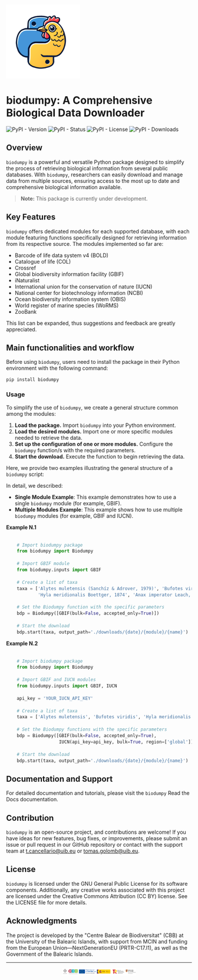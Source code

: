 <img src="https://raw.githubusercontent.com/centrebalearbiodiversitat/biodumpy/refs/heads/master/docs/source/static/Biodumpy_logo.png" alt="Project Logo" width="200">

# biodumpy: A Comprehensive Biological Data Downloader

![PyPI - Version](https://img.shields.io/pypi/v/biodumpy)
![PyPI - Status](https://img.shields.io/pypi/status/biodumpy)
![PyPI - License](https://img.shields.io/pypi/l/biodumpy)
![PyPI - Downloads](https://img.shields.io/pypi/dm/biodumpy)


## Overview
``biodumpy`` is a powerful and versatile Python package designed to simplify the process of retrieving biological information from several public databases. With ``biodumpy``, researchers can easily download and manage data from multiple sources, ensuring access to the most up to date and comprehensive biological information available.

> **Note:** This package is currently under development.


## Key Features
``biodumpy`` offers dedicated modules for each supported database, with each module featuring functions specifically designed for retrieving information from its respective source. The modules implemented so far are:

- Barcode of life data system v4 (BOLD)
- Catalogue of life (COL)
- Crossref
- Global biodiversity information facility (GBIF)
- iNaturalist
- International union for the conservation of nature (IUCN)
- National center for biotechnology information (NCBI)
- Ocean biodiversity information system (OBIS)
- World register of marine species (WoRMS)
- ZooBank

This list can be expanded, thus suggestions and feedback are greatly appreciated.


## Main functionalities and workflow
Before using ``biodumpy``, users need to install the package in their Python environment with the following command:

```
pip install biodumpy
```

### Usage
To simplify the use of ``biodumpy``, we create a general structure common among the modules:

1) **Load the package.** Import ``biodumpy`` into your Python environment.
2) **Load the desired modules.** Import one or more specific modules needed to retrieve the data.
3) **Set up the configuration of one or more modules.** Configure the ``biodumpy`` function/s with the required parameters.
4) **Start the download.** Execute the function to begin retrieving the data.

Here, we provide two examples illustrating the general structure of a ``biodumpy`` script:

In detail, we described:
- **Single Module Example**: This example demonstrates how to use a single ``biodumpy`` module (for example, GBIF).
- **Multiple Modules Example**: This example shows how to use multiple ``biodumpy`` modules (for example, GBIF and IUCN).

**Example N.1**

``` python

    # Import biodumpy package
    from biodumpy import Biodumpy

    # Import GBIF module
    from biodumpy.inputs import GBIF

    # Create a list of taxa
    taxa = ['Alytes muletensis (Sanchíz & Adrover, 1979)', 'Bufotes viridis (Laurenti, 1768)',
            'Hyla meridionalis Boettger, 1874', 'Anax imperator Leach, 1815']

    # Set the Biodumpy function with the specific parameters
    bdp = Biodumpy([GBIF(bulk=False, accepted_only=True)])

    # Start the download
    bdp.start(taxa, output_path='./downloads/{date}/{module}/{name}')
```

**Example N.2**

``` python

    # Import biodumpy package
    from biodumpy import Biodumpy

    # Import GBIF and IUCN modules
    from biodumpy.inputs import GBIF, IUCN

    api_key = 'YOUR_IUCN_API_KEY'

    # Create a list of taxa
    taxa = ['Alytes muletensis', 'Bufotes viridis', 'Hyla meridionalis', 'Anax imperator']

    # Set the Biodumpy functions with the specific parameters
    bdp = Biodumpy([GBIF(bulk=False, accepted_only=True),
                    IUCN(api_key=api_key, bulk=True, region=['global'])])

    # Start the download
    bdp.start(taxa, output_path='./downloads/{date}/{module}/{name}')
```

## Documentation and Support
For detailed documentation and tutorials, please visit the ``biodumpy`` Read the Docs documentation.


## Contribution
``biodumpy`` is an open-source project, and contributions are welcome! 
If you have ideas for new features, bug fixes, or improvements, please submit an issue or pull request in our GitHub repository or contact with the support team at [t.cancellario@uib.eu](mailto:t.cancellario@uib.eu) or [tomas.golomb@uib.eu](mailto:tomas.golomb@uib.eu).


## License
``biodumpy`` is licensed under the GNU General Public License for its software components. Additionally, any creative works associated with this project are licensed under the Creative Commons Attribution (CC BY) license. See the LICENSE file for more details.


## Acknowledgments
The project is developed by the "Centre Balear de Biodiversitat" (CBB) at the University of the Balearic Islands, with support from MCIN and funding from the European Union—NextGenerationEU (PRTR-C17.I1), as well as the Government of the Balearic Islands.


<hr>
<div style="display: flex; justify-content: center">
<img src='https://raw.githubusercontent.com/centrebalearbiodiversitat/biodumpy/refs/heads/master/docs/source/static/founding.png' alt='logo_cbb' width='200'>
</div>